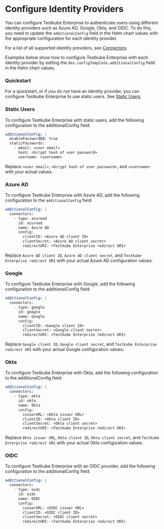 # Configure Identity Providers

You can configure Testkube Enterprise to authenticate users using different identity providers such as Azure AD, Google, Okta, and OIDC. To do this, you need to update the `additionalConfig` field in the Helm chart values with the appropriate configuration for each identity provider.

For a list of all supported identity providers, see [Connectors](https://dexidp.io/docs/connectors/).

Examples below show how to configure Testkube Enterprise with each identity provider by editing the `dex.configTemplate.additionalConfig` field in the Helm chart values.

### Quickstart

For a quickstart, or if you do not have an identity provider, you can configure Testkube Enterprise to use static users.
See [Static Users](#static-users).

### Static Users

To configure Testkube Enterprise with static users, add the following configuration to the additionalConfig field:

```yaml
additionalConfig: |
  enablePasswordDB: true
  staticPasswords:
    - email: <user email>
      hash: <bcrypt hash of user password>
      username: <username>
```

Replace `<user email>`, `<bcrypt hash of user password>`, and `<username>` with your actual values.

### Azure AD

To configure Testkube Enterprise with Azure AD, add the following configuration to the `additionalConfig` field:

```yaml
additionalConfig: |
  connectors:
    - type: azuread
      id: azuread
      name: Azure AD
      config:
        clientID: <Azure AD client ID>
        clientSecret: <Azure AD client secret>
        redirectURI: <Testkube Enterprise redirect URI>
```

Replace `Azure AD client ID`, `Azure AD client secret`, and `Testkube Enterprise redirect URI` with your actual Azure AD configuration values.

### Google

To configure Testkube Enterprise with Google, add the following configuration to the additionalConfig field:

```yaml
additionalConfig: |
  connectors:
    - type: google
      id: google
      name: Google
      config:
        clientID: <Google client ID>
        clientSecret: <Google client secret>
        redirectURI: <Testkube Enterprise redirect URI>
```

Replace `Google client ID`, `Google client secret`, and `Testkube Enterprise redirect URI` with your actual Google configuration values.

### Okta

To configure Testkube Enterprise with Okta, add the following configuration to the additionalConfig field:

```yaml
additionalConfig: |
  connectors:
    - type: okta
      id: okta
      name: Okta
      config:
        issuerURL: <Okta issuer URL>
        clientID: <Okta client ID>
        clientSecret: <Okta client secret>
        redirectURI: <Testkube Enterprise redirect URI>
```

Replace `Okta issuer URL`, `Okta client ID`, `Okta client secret`, and `Testkube Enterprise redirect URI` with your actual Okta configuration values.

### OIDC

To configure Testkube Enterprise with an OIDC provider, add the following configuration to the additionalConfig field:

```yaml
additionalConfig: |
  connectors:
    - type: oidc
      id: oidc
      name: OIDC
      config:
        issuerURL: <OIDC issuer URL>
        clientID: <OIDC client ID>
        clientSecret: <OIDC client secret>
        redirectURI: <Testkube Enterprise redirect URI>
```
